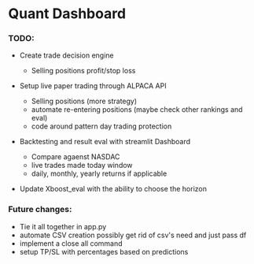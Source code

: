# Quant Dashboard
### TODO:
- Create trade decision engine
    - Selling positions profit/stop loss
    
- Setup live paper trading through ALPACA API
    - Selling positions (more strategy)
    - automate re-entering positions (maybe check other rankings and eval)
    - code around pattern day trading protection
    
- Backtesting and result eval with streamlit Dashboard
    - Compare agaenst NASDAC 
    - live trades made today window
    - daily, monthly, yearly returns if applicable

- Update Xboost_eval with the ability to choose the horizon

### Future changes:
- Tie it all together in app.py
- automate CSV creation possibly get rid of csv's need and just pass df
- implement a close all command
- setup TP/SL with percentages based on predictions

